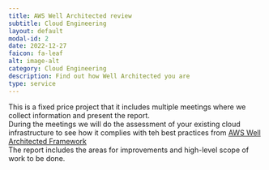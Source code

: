 ```yaml
---
title: AWS Well Architected review
subtitle: Cloud Engineering
layout: default
modal-id: 2
date: 2022-12-27
faicon: fa-leaf
alt: image-alt
category: Cloud Engineering
description: Find out how Well Architected you are
type: service
---
```

This is a fixed price project that it includes multiple meetings where we collect information and present the report.<br>
During the meetings we will do the assessment of your existing cloud infrastructure to see how it complies with teh best practices from [AWS Well Architected Framework](https://aws.amazon.com/architecture/well-architected/)<br>
The report includes the areas for improvements and high-level scope of work to be done.